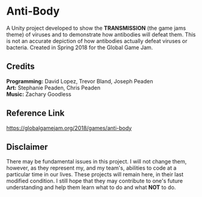 # Anti-Body
A Unity project developed to show the **TRANSMISSION** (the game jams theme) of viruses and to demonstrate how antibodies will defeat them. This is not an accurate depiction of how antibodies actually defeat viruses or bacteria.
Created in Spring 2018 for the Global Game Jam.

## Credits
**Programming:** David Lopez, Trevor Bland, Joseph Peaden <br />
**Art:** Stephanie Peaden, Chris Peaden <br />
**Music:** Zachary Goodless

## Reference Link
https://globalgamejam.org/2018/games/anti-body

## Disclaimer
There may be fundamental issues in this project. I will not change them, however, as they represent my, and my team's, abilities to code at a particular time in our lives. These projects will remain here, in their last modified condition. I still hope that they may contribute to one's future understanding and help them learn what to do and what **NOT** to do.
